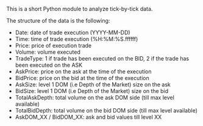 This is a short Python module to analyze tick-by-tick data.

The structure of the data is the following:

- Date: date of trade execution (YYYY-MM-DD)
- Time: time of trade execution (%H:%M:%S.ffffff)
- Price: price of execution trade
- Volume: volume executed
- TradeType: 1 if trade has been executed on the BID, 2 if the trade has been executed on the ASK
- AskPrice: price on the ask at the time of the execution
- BidPrice: price on the bid at the time of the execution
- AskSize: level 1 DOM (i.e Depth of the Market) size on the ask
- BidSize: level 1 DOM (i.e Depth of the Market) size on the bid
- TotalAskDepth: total volume on the ask DOM side (till max level available)
- TotalBidDepth: total volume on the bid DOM side (till max level available)
- AskDOM_XX / BidDOM_XX: ask and bid values till level XX
